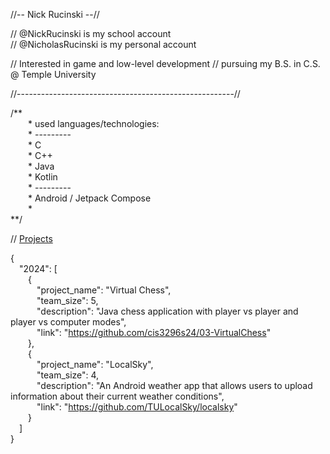 //-- Nick Rucinski --//

// @NickRucinski is my school account     
// @NicholasRucinski is my personal account

// Interested in game and low-level development // pursuing my B.S. in C.S. @ Temple University

//------------------------------------------------------//

/** \
&ensp;&ensp;&ensp;&ensp;* used languages/technologies: \
&ensp;&ensp;&ensp;&ensp;* --------- \
&ensp;&ensp;&ensp;&ensp;* C \
&ensp;&ensp;&ensp;&ensp;* C++ \
&ensp;&ensp;&ensp;&ensp;* Java \
&ensp;&ensp;&ensp;&ensp;* Kotlin \
&ensp;&ensp;&ensp;&ensp;* --------- \
&ensp;&ensp;&ensp;&ensp;* Android / Jetpack Compose \
&ensp;&ensp;&ensp;&ensp;* \
**/

// [Projects](https://github.com/NicholasRucinski/NicholasRucinski/blob/main/Projects.md)

{<br>
&ensp;&ensp;"2024": [<br>
&ensp;&ensp;&ensp;&ensp;{<br>
&ensp;&ensp;&ensp;&ensp;&ensp;&ensp;"project_name": "Virtual Chess",<br>
&ensp;&ensp;&ensp;&ensp;&ensp;&ensp;"team_size": 5,<br>
&ensp;&ensp;&ensp;&ensp;&ensp;&ensp;"description": "Java chess application with player vs player and player vs computer modes",<br>
&ensp;&ensp;&ensp;&ensp;&ensp;&ensp;"link": "<a href='https://github.com/cis3296s24/03-VirtualChess'>https://github.com/cis3296s24/03-VirtualChess</a>"<br>
&ensp;&ensp;&ensp;&ensp;},<br>
&ensp;&ensp;&ensp;&ensp;{<br>
&ensp;&ensp;&ensp;&ensp;&ensp;&ensp;"project_name": "LocalSky",<br>
&ensp;&ensp;&ensp;&ensp;&ensp;&ensp;"team_size": 4,<br>
&ensp;&ensp;&ensp;&ensp;&ensp;&ensp;"description": "An Android weather app that allows users to upload information about their current weather conditions",<br>
&ensp;&ensp;&ensp;&ensp;&ensp;&ensp;"link": "<a href='https://github.com/TULocalSky/localsky'>https://github.com/TULocalSky/localsky</a>"<br>
&ensp;&ensp;&ensp;&ensp;}<br>
&ensp;&ensp;]<br>
}

